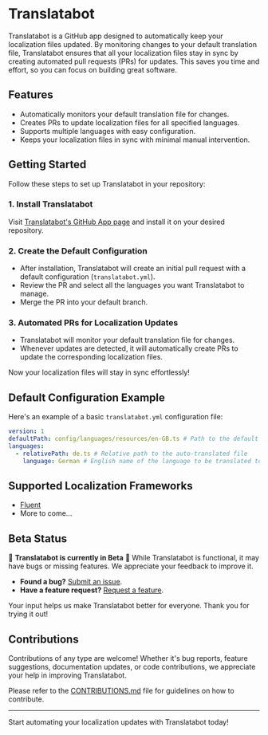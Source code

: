 # Translatabot

Translatabot is a GitHub app designed to automatically keep your localization files updated. By monitoring changes to your default translation file, Translatabot ensures that all your localization files stay in sync by creating automated pull requests (PRs) for updates. This saves you time and effort, so you can focus on building great software.

## Features

- Automatically monitors your default translation file for changes.
- Creates PRs to update localization files for all specified languages.
- Supports multiple languages with easy configuration.
- Keeps your localization files in sync with minimal manual intervention.

## Getting Started

Follow these steps to set up Translatabot in your repository:

### 1. Install Translatabot

Visit [Translatabot's GitHub App page](#) and install it on your desired repository.

### 2. Create the Default Configuration

- After installation, Translatabot will create an initial pull request with a default configuration (`translatabot.yml`).
- Review the PR and select all the languages you want Translatabot to manage.
- Merge the PR into your default branch.

### 3. Automated PRs for Localization Updates

- Translatabot will monitor your default translation file for changes.
- Whenever updates are detected, it will automatically create PRs to update the corresponding localization files.

Now your localization files will stay in sync effortlessly!

## Default Configuration Example

Here's an example of a basic `translatabot.yml` configuration file:

```yaml
version: 1
defaultPath: config/languages/resources/en-GB.ts # Path to the default translation file
languages:
  - relativePath: de.ts # Relative path to the auto-translated file
    language: German # English name of the language to be translated to.
```

## Supported Localization Frameworks

- [Fluent](https://projectfluent.org/)
- More to come...

## Beta Status

🚧 **Translatabot is currently in Beta** 🚧
While Translatabot is functional, it may have bugs or missing features. We appreciate your feedback to improve it.

- **Found a bug?** [Submit an issue](#).
- **Have a feature request?** [Request a feature](#).

Your input helps us make Translatabot better for everyone. Thank you for trying it out!

## Contributions

Contributions of any type are welcome! Whether it's bug reports, feature suggestions, documentation updates, or code contributions, we appreciate your help in improving Translatabot.

Please refer to the [CONTRIBUTIONS.md](./CONTRIBUTIONS.md) file for guidelines on how to contribute.

---

Start automating your localization updates with Translatabot today!
